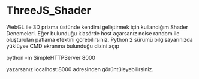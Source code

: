 # ThreeJS_Shader
WebGL ile 3D prizma üstünde kendimi geliştirmek için kullandığım Shader Denemeleri.
Eğer bulunduğu klasörde host açarsanız noise random ile oluşturulan patlama efektini görebilirsiniz.
Python 2 sürümü bilgisayarınızda yüklüyse CMD ekranına bulunduğu dizini açıp

python -m SimpleHTTPServer 8000

yazarsanız localhost:8000 adresinden görüntüleyebilirsiniz.
